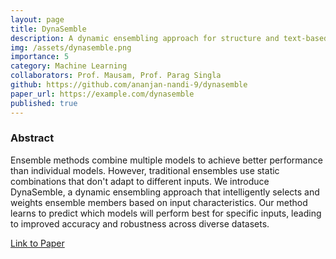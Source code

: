 ```yaml
---
layout: page
title: DynaSemble
description: A dynamic ensembling approach for structure and text-based knowledge graph completion methods
img: /assets/dynasemble.png
importance: 5
category: Machine Learning
collaborators: Prof. Mausam, Prof. Parag Singla
github: https://github.com/ananjan-nandi-9/dynasemble
paper_url: https://example.com/dynasemble
published: true
---
```


### Abstract

Ensemble methods combine multiple models to achieve better performance than individual models. However, traditional ensembles use static combinations that don't adapt to different inputs. We introduce DynaSemble, a dynamic ensembling approach that intelligently selects and weights ensemble members based on input characteristics. Our method learns to predict which models will perform best for specific inputs, leading to improved accuracy and robustness across diverse datasets.

[Link to Paper](https://example.com/dynasemble)
